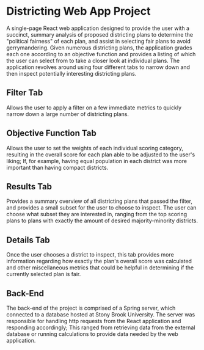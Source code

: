 # Districting Web App Project
A single-page React web application designed to provide the user with a succinct, summary analysis of proposed districting plans to determine the "political fairness" of each plan, and assist in selecting fair plans to avoid gerrymandering.
Given numerous districting plans, the application grades each one according to an objective function and provides a listing of which the user can select from to take a closer look at individual plans. 
The application revolves around using four different tabs to narrow down and then inspect potentially interesting districting plans. 

## Filter Tab
Allows the user to apply a filter on a few immediate metrics to quickly narrow down a large number of districting plans. 
## Objective Function Tab
Allows the user to set the weights of each individual scoring category, resulting in the overall score for each plan able to be adjusted to the user's liking; If, for example, having equal population in each district was more important than having compact districts. 
## Results Tab
Provides a summary overview of all districting plans that passed the filter, and provides a small subset for the user to choose to inspect. The user can choose what subset they are interested in, ranging from the top scoring plans to plans with exactly the amount of desired majority-minority districts. 
## Details Tab
Once the user chooses a district to inspect, this tab provides more information regarding how exactly the plan's overall score was calculated and other miscellaneous metrics that could be helpful in determining if the currently selected plan is fair. 

## Back-End
The back-end of the project is comprised of a Spring server, which connected to a database hosted at Stony Brook University. The server was responsible for handling http requests from the React application and responding accordingly; This ranged from retrieving data from the external database or running calculations to provide data needed by the web application.
